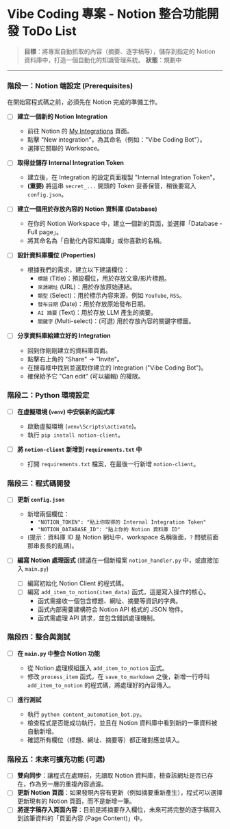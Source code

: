 # Vibe Coding 專案 - Notion 整合功能開發 ToDo List

> **目標**：將專案自動抓取的內容（摘要、逐字稿等），儲存到指定的 Notion 資料庫中，打造一個自動化的知識管理系統。
> **狀態**：規劃中

---

### 階段一：Notion 端設定 (Prerequisites)

在開始寫程式碼之前，必須先在 Notion 完成的準備工作。

- [ ] **建立一個新的 Notion Integration**
  - 前往 Notion 的 [My Integrations](https://www.notion.so/my-integrations) 頁面。
  - 點擊 "New integration"，為其命名（例如："Vibe Coding Bot"）。
  - 選擇它關聯的 Workspace。

- [ ] **取得並儲存 Internal Integration Token**
  - 建立後，在 Integration 的設定頁面複製 "Internal Integration Token"。
  - **(重要)** 將這串 `secret_...` 開頭的 Token 妥善保管，稍後要寫入 `config.json`。

- [ ] **建立一個用於存放內容的 Notion 資料庫 (Database)**
  - 在你的 Notion Workspace 中，建立一個新的頁面，並選擇「Database - Full page」。
  - 將其命名為「自動化內容知識庫」或你喜歡的名稱。

- [ ] **設計資料庫欄位 (Properties)**
  - 根據我們的需求，建立以下建議欄位：
    - `標題` (Title)：預設欄位，用於存放文章/影片標題。
    - `來源網址` (URL)：用於存放原始連結。
    - `類型` (Select)：用於標示內容來源，例如 `YouTube`, `RSS`。
    - `發布日期` (Date)：用於存放原始發布日期。
    - `AI 摘要` (Text)：用於存放 LLM 產生的摘要。
    - `關鍵字` (Multi-select)：(可選) 用於存放內容的關鍵字標籤。

- [ ] **分享資料庫給建立好的 Integration**
  - 回到你剛剛建立的資料庫頁面。
  - 點擊右上角的 "Share" -> "Invite"。
  - 在搜尋框中找到並選取你建立的 Integration ("Vibe Coding Bot")。
  - 確保給予它 "Can edit" (可以編輯) 的權限。

### 階段二：Python 環境設定

- [ ] **在虛擬環境 (`venv`) 中安裝新的函式庫**
  - 啟動虛擬環境 (`venv\Scripts\activate`)。
  - 執行 `pip install notion-client`。

- [ ] **將 `notion-client` 新增到 `requirements.txt` 中**
  - 打開 `requirements.txt` 檔案，在最後一行新增 `notion-client`。

### 階段三：程式碼開發

- [ ] **更新 `config.json`**
  - 新增兩個欄位：
    - `"NOTION_TOKEN": "貼上你取得的 Internal Integration Token"`
    - `"NOTION_DATABASE_ID": "貼上你的 Notion 資料庫 ID"`
  - (提示：資料庫 ID 是 Notion 網址中，workspace 名稱後面，`?` 問號前面那串長長的亂碼)。

- [ ] **編寫 Notion 處理函式** (建議在一個新檔案 `notion_handler.py` 中，或直接加入 `main.py`)
  - [ ] 編寫初始化 Notion Client 的程式碼。
  - [ ] 編寫 `add_item_to_notion(item_data)` 函式，這是寫入操作的核心。
    - 函式需接收一個包含標題、網址、摘要等資訊的字典。
    - 函式內部需要建構符合 Notion API 格式的 JSON 物件。
    - 函式需處理 API 請求，並包含錯誤處理機制。

### 階段四：整合與測試

- [ ] **在 `main.py` 中整合 Notion 功能**
  - 從 Notion 處理模組匯入 `add_item_to_notion` 函式。
  - 修改 `process_item` 函式，在 `save_to_markdown` 之後，新增一行呼叫 `add_item_to_notion` 的程式碼，將處理好的內容傳入。

- [ ] **進行測試**
  - 執行 `python content_automation_bot.py`。
  - 檢查程式是否能成功執行，並且在 Notion 資料庫中看到新的一筆資料被自動新增。
  - 確認所有欄位（標題、網址、摘要等）都正確對應並填入。

### 階段五：未來可擴充功能 (可選)

- [ ] **雙向同步**：讓程式在處理前，先讀取 Notion 資料庫，檢查該網址是否已存在，作為另一層的重複內容過濾。
- [ ] **更新 Notion 頁面**：如果發現內容有更新（例如摘要重新產生），程式可以選擇更新現有的 Notion 頁面，而不是新增一筆。
- [ ] **將逐字稿存入頁面內容**：目前是將摘要存入欄位，未來可將完整的逐字稿寫入到該筆資料的「頁面內容 (Page Content)」中。